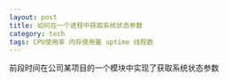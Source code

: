 ```yaml
---
layout: post
title: 如何在一个进程中获取系统状态参数
category: tech
tags: CPU使用率 内存使用量 uptime 线程数
---
```


前段时间在公司某项目的一个模块中实现了获取系统状态参数
